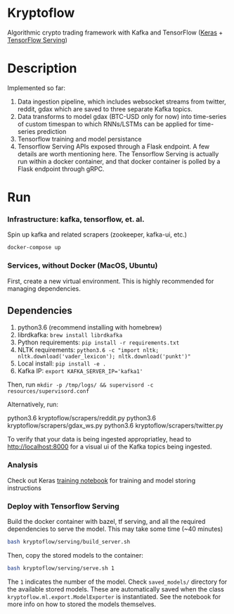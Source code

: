 Kryptoflow
==========


Algorithmic crypto trading framework with Kafka and TensorFlow ([Keras](https://keras.io/) + [TensorFlow Serving](https://www.tensorflow.org/serving/))


Description
===========

Implemented so far:

1. Data ingestion pipeline, which includes websocket streams from twitter, reddit, gdax which are saved to three separate Kafka topics.
2. Data transforms to model gdax (BTC-USD only for now) into time-series of custom timespan to which RNNs/LSTMs can be applied for time-series prediction
3. Tensorflow training and model persistance
4. Tensorflow Serving APIs exposed through a Flask endpoint. A few details are worth mentioning here. The Tensorflow Serving is actually run within a docker container, and that docker container is polled by a Flask endpoint through gRPC.

Run
===
### Infrastructure: kafka, tensorflow, et. al.

Spin up kafka and related scrapers (zookeeper, kafka-ui, etc.)

```bash
docker-compose up
```

### Services, without Docker (MacOS, Ubuntu)

First, create a new virtual environment. This is highly recommended for managing dependencies.

## Dependencies

1. python3.6 (recommend installing with homebrew)
2. librdkafka: `brew install librdkafka`
3. Python requirements: `pip install -r requirements.txt`
4. NLTK requirements: `python3.6 -c "import nltk; nltk.download('vader_lexicon'); nltk.download('punkt')"`
4. Local install: `pip install -e .`
5. Kafka IP: `export KAFKA_SERVER_IP='kafka1'`

Then, run `mkdir -p /tmp/logs/ && supervisord -c resources/supervisord.conf`

Alternatively, run:

python3.6 kryptoflow/scrapers/reddit.py
python3.6 kryptoflow/scrapers/gdax_ws.py
python3.6 kryptoflow/scrapers/twitter.py

To verify that your data is being ingested appropriatley, head to [http://localhost:8000](http://localhost:8000) for a visual ui of the Kafka
topics being ingested.

###  Analysis
Check out Keras [training notebook](https://github.com/carlomazzaferro/kryptoflow/blob/master/keras_training.ipynb)
for training and model storing instructions

### Deploy with Tensorflow Serving

Build the docker container with bazel, tf serving, and all the required dependencies to
serve the model. This may take some time (~40 minutes)

```bash
bash kryptoflow/serving/build_server.sh
```

Then, copy the stored models to the container:

```bash
bash kryptoflow/serving/serve.sh 1
```

The `1` indicates the number of the model. Check `saved_models/` directory for the available
stored models. These are automatically saved when the class `kryptoflow.ml.export.ModelExporter` is
instantiated. See the notebook for more info on how to stored the models themselves.



